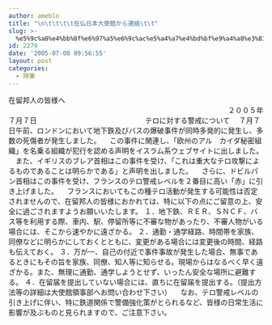 ```yaml
---
author: ameblo
title: "\n\t\t\t\t在仏日本大使館から連絡\t\t"
slug: >-
  %e5%9c%a8%e4%bb%8f%e6%97%a5%e6%9c%ac%e5%a4%a7%e4%bd%bf%e9%a4%a8%e3%81%8b%e3%82%89%e9%80%a3%e7%b5%a1
id: 2279
date: '2005-07-08 09:56:55'
layout: post
categories:
  - 随筆
---
```


在留邦人の皆様へ 　　　　　　　　　　　　　　　　　　　　　　　　　　　　　　　２００５年７月７日 　　　　　　　　　　　　　　　テロに対する警戒について 　７月７日午前、ロンドンにおいて地下鉄及びバスの爆破事件が同時多発的に発生し、多数の死傷者が発生しました。 　この事件に関連し、「欧州のアル　カイダ秘密組織」を名乗る組織が犯行を認める声明をイスラム系ウェブサイトに出しました。 　また、イギリスのブレア首相はこの事件を受け、「これは重大なテロ攻撃によるものであることは明らかである」と声明を出しました。 　さらに、ドビルパン首相はこの事件を受け、フランスのテロ警戒レベルを２番目に高い「赤」に引き上げました。 　フランスにおいてもこの種テロ活動が発生する可能性は否定されませんので、在留邦人の皆様におかれては、特に以下の点にご留意の上、安全に過ごされますようお願いいたします。 １．地下鉄、ＲＥＲ、ＳＮＣＦ、バス等を利用する際、車内、駅、停留所等に不審な物があったり、不審人物がいる場合には、そこから速やかに遠ざかる。 ２．通勤・通学経路、時間帯を家族、同僚などに明らかにしておくとともに、変更がある場合には変更後の時間、経路も伝えておく。 ３．万が一、自己の付近で事件事故が発生した場合、無事であるときにもその旨を家族、同僚、知人等に知らせる。現場からはなるべく早く遠ざかる。また、無理に通勤、通学しようとせず、いったん安全な場所に避難する。 ４．在留届を提出していない場合には、直ちに在留届を提出する。（提出方法等の詳細は大使館領事部へお問い合わせ下さい） 　なお、テロ警戒レベルの引き上げに伴い、特に鉄道関係で警備強化策がとられるなど、皆様の日常生活に影響が及ぶものと見られますので、ご注意下さい。